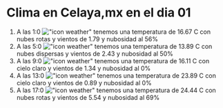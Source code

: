 # Clima en Celaya,mx en el dia 01

1. A las 1:0 !["icon weather"](http://openweathermap.org/img/w/04n.png) tenemos una temperatura de 16.67 C con nubes rotas y  vientos de 1.79 y nubosidad al 56%
1. A las 5:0 !["icon weather"](http://openweathermap.org/img/w/03n.png) tenemos una temperatura de 13.89 C con nubes dispersas y  vientos de 2.43 y nubosidad al 50%
1. A las 9:0 !["icon weather"](http://openweathermap.org/img/w/01d.png) tenemos una temperatura de 16.11 C con cielo claro y  vientos de 1.34 y nubosidad al 0%
1. A las 13:0 !["icon weather"](http://openweathermap.org/img/w/01d.png) tenemos una temperatura de 23.89 C con cielo claro y  vientos de 0.89 y nubosidad al 0%
1. A las 17:0 !["icon weather"](http://openweathermap.org/img/w/04d.png) tenemos una temperatura de 24.44 C con nubes rotas y  vientos de 5.54 y nubosidad al 69%
